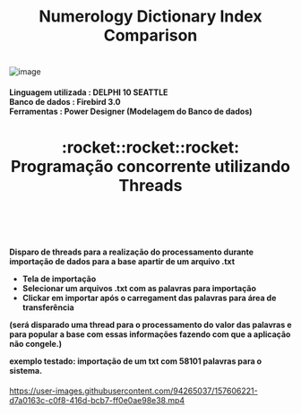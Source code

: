 # <H1 align="center">  Numerology Dictionary Index Comparison<H1>
![image](https://user-images.githubusercontent.com/94265037/157597652-c20c9f14-3db9-4d28-ac68-8214ff45b43b.png)
  <h4>Linguagem utilizada : DELPHI 10 SEATTLE 
<br>Banco de dados      : Firebird 3.0 
<br>Ferramentas         : Power Designer (Modelagem do Banco de dados) </h4>
  
  
 
  <h1 align="center"> :rocket::rocket::rocket: <br>Programação concorrente utilizando Threads<h1><br>  
 <h4> Disparo de threads para a realização do processamento durante importação de dados para a base apartir de um arquivo .txt  
  
   * Tela de importação
   * Selecionar um arquivos .txt com  as palavras para importação
   * Clickar em importar após o carregament das palavras para área de transferência
    

   (será disparado uma thread para o processamento do valor das palavras e para popular a base com  essas informações fazendo com que a aplicação não congele.)
   
   exemplo testado: importação de um txt com 58101 palavras para o sistema.
   </h4>




https://user-images.githubusercontent.com/94265037/157606221-d7a0163c-c0f8-416d-bcb7-ff0e0ae98e38.mp4


